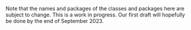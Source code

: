 Note that the names and packages of the classes and packages here
are subject to change. This is a work in progress. Our first 
draft will hopefully be done by the end of September 2023.